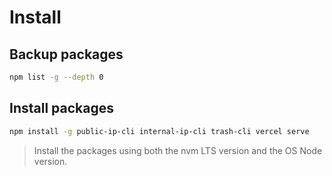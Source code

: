 # Install

## Backup packages
```bash
npm list -g --depth 0
```

## Install packages
```bash
npm install -g public-ip-cli internal-ip-cli trash-cli vercel serve
```
> Install the packages using both the nvm LTS version and the OS Node version.